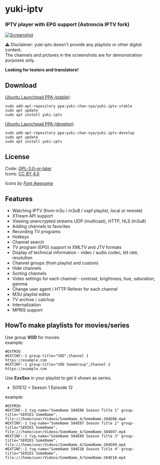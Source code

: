 # yuki-iptv
### IPTV player with EPG support (Astroncia IPTV fork)

[![Screenshot](https://gist.githubusercontent.com/yuki-chan-nya/c37f80c2cb00afbdbd98959186e1ab80/raw/71a5c9c177130154a7bd1ad31d7465096cc102bb/yuki-iptv.png)](https://gist.githubusercontent.com/yuki-chan-nya/c37f80c2cb00afbdbd98959186e1ab80/raw/71a5c9c177130154a7bd1ad31d7465096cc102bb/yuki-iptv.png)  
  
⚠️ Disclaimer: yuki-iptv doesn't provide any playlists or other digital content.  
The channels and pictures in the screenshots are for demonstration purposes only.  
  
**Looking for testers and translators!**

## Download

[Ubuntu Launchpad PPA (stable)](https://launchpad.net/~yuki-chan-nya/+archive/ubuntu/yuki-iptv-stable):  
```
sudo add-apt-repository ppa:yuki-chan-nya/yuki-iptv-stable
sudo apt update
sudo apt install yuki-iptv
```

[Ubuntu Launchpad PPA (develop)](https://launchpad.net/~yuki-chan-nya/+archive/ubuntu/yuki-iptv-develop):  
```
sudo add-apt-repository ppa:yuki-chan-nya/yuki-iptv-develop
sudo apt update
sudo apt install yuki-iptv
```

## License

Code: [GPL-3.0-or-later](https://github.com/yuki-chan-nya/yuki-iptv/blob/stable/COPYING)  
Icons: [CC BY 4.0](https://creativecommons.org/licenses/by/4.0/)  
  
*Icons by [Font Awesome](https://fontawesome.com/)*  

## Features

- Watching IPTV (from m3u / m3u8 / xspf playlist, local or remote)  
- XTream API support
- Viewing unencrypted streams UDP (multicast), HTTP, HLS (m3u8)  
- Adding channels to favorites  
- Recording TV programs  
- Hotkeys  
- Channel search  
- TV program (EPG) support in XMLTV and JTV formats  
- Display of technical information - video / audio codec, bit rate, resolution  
- Channel groups (from playlist and custom)  
- Hide channels  
- Sorting channels  
- Video settings for each channel - contrast, brightness, hue, saturation, gamma  
- Change user agent / HTTP Referer for each channel  
- M3U playlist editor  
- TV archive / catchup  
- Internalization  
- MPRIS support  

## HowTo make playlists for movies/series
  
Use group **VOD** for movies  
example:  
  
```
#EXTM3U
#EXTINF:-1 group-title="VOD",Channel 1
https://example.com
#EXTINF:-1 group-title="VOD SomeGroup",Channel 2
https://example.com
```
  
Use **ExxSxx** in your playlist to get it shown as series.  
  
- S01E12 = Season 1 Episode 12  
  
example:  
  
```
#EXTM3U
#EXTINF:-1 tvg-name="SomeName S04E06 Season Title 1" group-title="SERIES SomeName",
file:///home/user/Videos/SomeName_4/SomeName.S04E06.mp4
#EXTINF:-1 tvg-name="SomeName S04E07 Season Title 2" group-title="SERIES SomeName",
file:///home/user/Videos/SomeName_4/SomeName.S04E07.mp4
#EXTINF:-1 tvg-name="SomeName S04E09 Season Title 3" group-title="SERIES SomeName",
file:///home/user/Videos/SomeName_4/SomeName.S04E09.mp4
#EXTINF:-1 tvg-name="SomeName S04E10 Season Title 4" group-title="SERIES SomeName",
file:///home/user/Videos/SomeName_4/SomeName.S04E10.mp4
```
